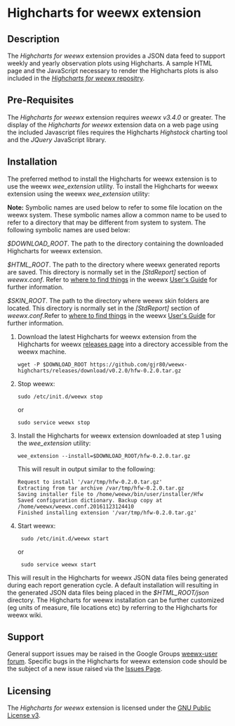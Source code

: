 # Highcharts for weewx extension #

## Description ##

The *Highcharts for weewx* extension provides a JSON data feed to support weekly and yearly observation plots using Highcharts. A sample HTML page and the JavaScript necessary to render the Highcharts plots is also included in the [*Highcharts for weewx* repositry](https://github.com/gjr80/weewx-highcharts).

## Pre-Requisites ##

The *Highcharts for weewx* extension requires *weewx v3.4.0* or greater. The display of the *Highcharts for weewx* extension data on a web page using the included Javascript files requires the Highcharts *Highstock* charting tool and the *JQuery* JavaScript library.

## Installation ##

The preferred method to install the Highcharts for weewx extension is to use the weewx *wee\_extension* utility. To install the Highcharts for weewx extension using the weewx *wee\_extension* utility:

**Note:** Symbolic names are used below to refer to some file location on the weewx system. These symbolic names allow a common name to be used to refer to a directory that may be different from system to system. The following symbolic names are used below:

*$DOWNLOAD_ROOT*. The path to the directory containing the downloaded Highcharts for weewx extension.

*$HTML_ROOT*. The path to the directory where weewx generated reports are saved. This directory is normally set in the *[StdReport]* section of *weewx.conf*. Refer to [where to find things](http://weewx.com/docs/usersguide.htm#Where_to_find_things) in the weewx [User's Guide](http://weewx.com/docs/usersguide.htm) for further information.

*$SKIN_ROOT*. The path to the directory where weewx skin folders are located. This directory is normally set in the *[StdReport]* section of *weewx.conf*.Refer to [where to find things](http://weewx.com/docs/usersguide.htm#Where_to_find_things) in the weewx [User's Guide](http://weewx.com/docs/usersguide.htm) for further information.

1.  Download the latest Highcharts for weewx extension from the Highcharts for weewx [releases page](https://github.com/gjr80/weewx-highcharts/releases) into a directory accessible from the weewx machine.

	    wget -P $DOWNLOAD_ROOT https://github.com/gjr80/weewx-highcharts/releases/download/v0.2.0/hfw-0.2.0.tar.gz

2.  Stop weewx:

	    sudo /etc/init.d/weewx stop

	or

	    sudo service weewx stop

3.  Install the Highcharts for weewx extension downloaded at step 1 using the *wee_extension* utility:

    	wee_extension --install=$DOWNLOAD_ROOT/hfw-0.2.0.tar.gz

    This will result in output similar to the following:

        Request to install '/var/tmp/hfw-0.2.0.tar.gz'
        Extracting from tar archive /var/tmp/hfw-0.2.0.tar.gz
        Saving installer file to /home/weewx/bin/user/installer/Hfw
        Saved configuration dictionary. Backup copy at /home/weewx/weewx.conf.20161123124410
        Finished installing extension '/var/tmp/hfw-0.2.0.tar.gz'

4. Start weewx:

	    sudo /etc/init.d/weewx start

	or

	    sudo service weewx start

This will result in the Highcharts for weewx JSON data files being generated during each report generation cycle. A default installation will resulting in the generated JSON data files being placed in the *$HTML_ROOT/json* directory. The Highcharts for weewx installation can be further customized (eg units of measure, file locations etc) by referring to the Highcharts for weewx wiki.

## Support ###

General support issues may be raised in the Google Groups [weewx-user forum](https://groups.google.com/group/weewx-user "Google Groups weewx-user forum"). Specific bugs in the Highcharts for weewx extension code should be the subject of a new issue raised via the [Issues Page](https://github.com/gjr80/weewx-highcharts/issues "Highcharts for weewx extension Issues").
 
## Licensing ##

The *Highcharts for weewx* extension is licensed under the [GNU Public License v3](https://github.com/gjr80/weewx-highcharts/blob/master/LICENSE "Highcharts for weewx extension License").
